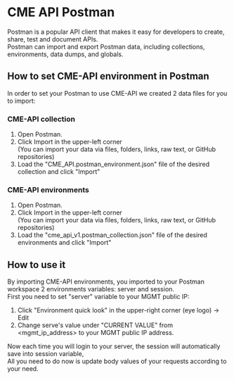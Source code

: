 # CME API Postman
Postman is a popular API client that makes it easy for developers to create, share, test and document APIs.
</br>Postman can import and export Postman data, including collections, environments, data dumps, and globals.
## How to set CME-API environment in Postman
In order to set your Postman to use CME-API we created 2 data files for you to import:
### CME-API collection
1. Open Postman.
2. Click Import in the upper-left corner
   </br>(You can import your data via files, folders, links, raw text, or GitHub repositories)
4. Load the "CME_API.postman_environment.json" file of the desired collection and click "Import"

### CME-API environments
1. Open Postman.
2. Click Import in the upper-left corner
   </br>(You can import your data via files, folders, links, raw text, or GitHub repositories)
4. Load the "cme_api_v1.postman_collection.json" file of the desired environments and click "Import"

## How to use it
By importing CME-API environments, you imported to your Postman workspace 2 environments variables: server and session.
</br> First you need to set "server" variable to your MGMT public IP:
1. Click "Environment quick look" in the upper-right corner (eye logo) -> Edit
2. Change serve's value under "CURRENT VALUE" from <mgmt_ip_address> to your MGMT public IP address.

Now each time you will login to your server, the session will automatically save into session variable,
<br/> All you need to do now is update body values of your requests according to your need.